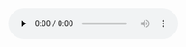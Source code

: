 
<audio id="audio" controls="" preload="none">
<source id="wav" src="https://github.com/orcan369/orcan369.github.io/blob/main/high-SNR%20sampel1_noisy.wav">
</audio>
